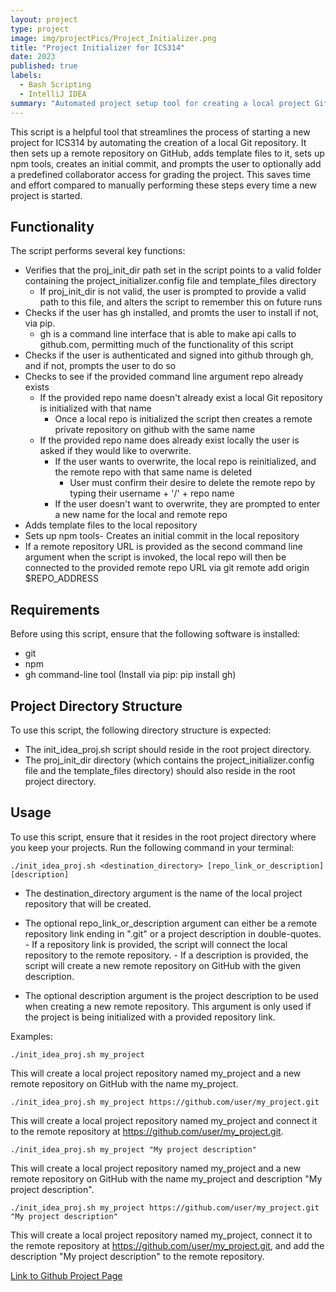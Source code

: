 ```yaml
---
layout: project
type: project
image: img/projectPics/Project_Initializer.png
title: "Project Initializer for ICS314"
date: 2023
published: true
labels:
  - Bash Scripting
  - IntelliJ IDEA
summary: "Automated project setup tool for creating a local project Git repository containing template files and connecting it to a remote repository on GitHub."
---
```

This script is a helpful tool that streamlines the process of starting a new project for ICS314 by automating the creation of a local Git repository. It then sets up a remote repository on GitHub, adds template files to it, sets up npm tools, creates an initial commit, and prompts the user to optionally add a predefined collaborator access for grading the project. This saves time and effort compared to manually performing these steps every time a new project is started.

## Functionality
The script performs several key functions:
- Verifies that the proj_init_dir path set in the script points to a valid folder containing the project_initializer.config file and template_files directory
    - If proj_init_dir is not valid, the user is prompted to provide a valid path to this file, and alters the script to remember this on future runs
- Checks if the user has gh installed, and promts the user to install if not, via pip.
    * gh is a command line interface that is able to make api calls to github.com, permitting much of the functionality of this script
- Checks if the user is authenticated and signed into github through gh, and if not, prompts the user to do so
- Checks to see if the provided command line argument repo already exists
    - If the provided repo name doesn't already exist a local Git repository is initialized with that name
        - Once a local repo is initialized the script then creates a remote private repository on github with the same name
    - If the provided repo name does already exist locally the user is asked if they would like to overwrite.
        - If the user wants to overwrite, the local repo is reinitialized, and the remote repo with that same name is deleted
            * User must confirm their desire to delete the remote repo by typing their username + '/' + repo name
        - If the user doesn't want to overwrite, they are prompted to enter a new name for the local and remote repo
- Adds template files to the local repository
- Sets up npm tools- Creates an initial commit in the local repository
- If a remote repository URL is provided as the second command line argument when the script is invoked, the local repo will then be connected to the provided remote repo URL via git remote add origin $REPO_ADDRESS

## Requirements
Before using this script, ensure that the following software is installed:
- git
- npm
- gh command-line tool (Install via pip: pip install gh)

## Project Directory Structure
To use this script, the following directory structure is expected:
- The init_idea_proj.sh script should reside in the root project directory.
- The proj_init_dir directory (which contains the project_initializer.config file and the template_files directory) should also reside in the root project directory.

## Usage
To use this script, ensure that it resides in the root project directory where you keep your projects.
Run the following command in your terminal:

```
./init_idea_proj.sh <destination_directory> [repo_link_or_description] [description]
```

- The destination_directory argument is the name of the local project repository that will be created.
- The optional repo_link_or_description argument can either be a remote repository link ending in ".git" or a project description in double-quotes.
        - If a repository link is provided, the script will connect the local repository to the remote repository.
        - If a description is provided, the script will create a new remote repository on GitHub with the given description.

- The optional description argument is the project description to be used when creating a new remote repository. This argument is only used if the project is being initialized with a provided repository link.

Examples:

```
./init_idea_proj.sh my_project
```
This will create a local project repository named my_project and a new remote repository on GitHub with the name my_project.


```
./init_idea_proj.sh my_project https://github.com/user/my_project.git
```
This will create a local project repository named my_project and connect it to the remote repository at https://github.com/user/my_project.git.


```
./init_idea_proj.sh my_project "My project description" 
```
This will create a local project repository named my_project and a new remote repository on GitHub with the name my_project and description "My project description".


```
./init_idea_proj.sh my_project https://github.com/user/my_project.git "My project description" 
```
This will create a local project repository named my_project, connect it to the remote repository at https://github.com/user/my_project.git, and add the description "My project description" to the remote repository.


[Link to Github Project Page](https://github.com/CalebMueller-UH/IDEA_Project_Initializer)